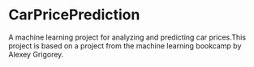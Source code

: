 # CarPricePrediction
A machine learning project for analyzing and predicting car prices.This project is based on a project from the machine learning bookcamp by Alexey Grigorey.
